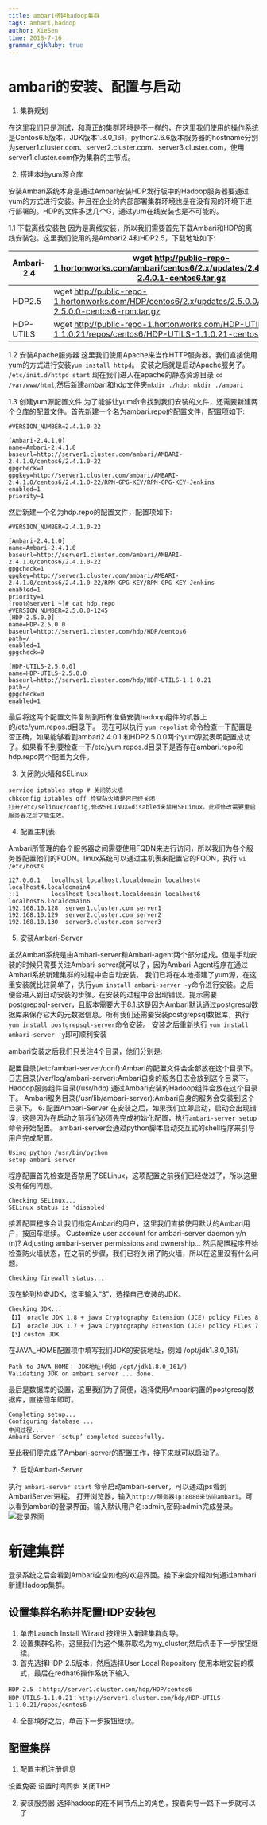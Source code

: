 ```yaml
---
title: ambari搭建hadoop集群
tags: ambari,hadoop
author: XieSen
time: 2018-7-16 
grammar_cjkRuby: true
---
```


# ambari的安装、配置与启动

1. 集群规划

在这里我们只是测试，和真正的集群环境是不一样的，在这里我们使用的操作系统是Centos6.5版本，JDK版本1.8.0_161，python2.6.6版本服务器的hostname分别为server1.cluster.com、server2.cluster.com、server3.cluster.com，使用server1.cluster.com作为集群的主节点。

2. 搭建本地yum源仓库

安装Ambari系统本身是通过Ambari安装HDP发行版中的Hadoop服务器要通过yum的方式进行安装。并且在企业的内部部署集群环境也是在没有网的环境下进行部署的。HDP的文件多达几个G，通过yum在线安装也是不可能的。

1.1 下载离线安装包
因为是离线安装，所以我们需要首先下载Ambari和HDP的离线安装包。这里我们使用的是Ambari2.4和HDP2.5，下载地址如下:

|   Ambari-2.4  |wget http://public-repo-1.hortonworks.com/ambari/centos6/2.x/updates/2.4.0.1/ambari-2.4.0.1-centos6.tar.gz      |
| --- | --- |
|   HDP2.5  | wget http://public-repo-1.hortonworks.com/HDP/centos6/2.x/updates/2.5.0.0/HDP-2.5.0.0-centos6-rpm.tar.gz    |
|  HDP-UTILS   |    wget http://public-repo-1.hortonworks.com/HDP-UTILS-1.1.0.21/repos/centos6/HDP-UTILS-1.1.0.21-centos6.tar.gz |


1.2 安装Apache服务器
这里我们使用Apache来当作HTTP服务器。我们直接使用yum的方式进行安装`yum install httpd`。
安装之后就是启动Apache服务了。 `/etc/init.d/httpd start`
现在我们进入在apache的静态资源目录 `cd /var/www/html`,然后新建ambari和hdp文件夹`mkdir ./hdp; mkdir ./ambari`

1.3 创建yum源配置文件
	为了能够让yum命令找到我们安装的文件，还需要新建两个仓库的配置文件。首先新建一个名为ambari.repo的配置文件，配置项如下:
	

``` shell
#VERSION_NUMBER=2.4.1.0-22

[Ambari-2.4.1.0]
name=Ambari-2.4.1.0
baseurl=http://server1.cluster.com/ambari/AMBARI-2.4.1.0/centos6/2.4.1.0-22
gpgcheck=1
gpgkey=http://server1.cluster.com/ambari/AMBARI-2.4.1.0/centos6/2.4.1.0-22/RPM-GPG-KEY/RPM-GPG-KEY-Jenkins
enabled=1
priority=1
```
然后新建一个名为hdp.repo的配置文件，配置项如下:

``` shell
#VERSION_NUMBER=2.4.1.0-22

[Ambari-2.4.1.0]
name=Ambari-2.4.1.0
baseurl=http://server1.cluster.com/ambari/AMBARI-2.4.1.0/centos6/2.4.1.0-22
gpgcheck=1
gpgkey=http://server1.cluster.com/ambari/AMBARI-2.4.1.0/centos6/2.4.1.0-22/RPM-GPG-KEY/RPM-GPG-KEY-Jenkins
enabled=1
priority=1
[root@server1 ~]# cat hdp.repo
#VERSION_NUMBER=2.5.0.0-1245
[HDP-2.5.0.0]
name=HDP-2.5.0.0
baseurl=http://server1.cluster.com/hdp/HDP/centos6
path=/
enabled=1
gpgcheck=0

[HDP-UTILS-2.5.0.0]
name=HDP-UTILS-2.5.0.0
baseurl=http://server1.cluster.com/hdp/HDP-UTILS-1.1.0.21
path=/
gpgcheck=0
enabled=1
```
最后将这两个配置文件复制到所有准备安装hadoop组件的机器上的/etc/yum.repos.d目录下。
现在可以执行 `yum repolist` 命令检查一下配置是否正确，如果能够看到ambari2.4.0.1 和HDP2.5.0.0两个yum源就表明配置成功了。如果看不到要检查一下/etc/yum.repos.d目录下是否存在ambari.repo和hdp.repo两个配置为文件。

3. 关闭防火墙和SELinux

``` shell
service iptables stop # 关闭防火墙
chkconfig iptables off 检查防火墙是否已经关闭
打开/etc/selinux/config,修改SELINUX=disabled来禁用SELinux。此项修改需要重启服务器之后才能生效。
```

4. 配置主机表

Ambari所管理的各个服务器之间需要使用FQDN来进行访问，所以我们为各个服务器配置他们的FQDN。linux系统可以通过主机表来配置它的FQDN，执行 `vi /etc/hosts`

``` shell
127.0.0.1   localhost localhost.localdomain localhost4 localhost4.localdomain4
::1         localhost localhost.localdomain localhost6 localhost6.localdomain6
192.168.10.128  server1.cluster.com server1
192.168.10.129  server2.cluster.com server2
192.168.10.130  server3.cluster.com server3
```

5. 安装Ambari-Server

虽然Ambari系统是由Ambari-server和Ambari-agent两个部分组成。但是手动安装的时候只需要关注Ambari-server就可以了，因为Ambari-Agent程序在通过Ambari系统新建集群的过程中会自动安装。
我们已将在本地搭建了yum源，在这里安装就比较简单了，执行`yum install ambari-server -y`命令进行安装。之后便会进入到自动安装的步骤。在安装的过程中会出现错误。提示需要postgrepsql-server，且版本需要大于8.1.这是因为Ambari默认通过postgresql数据库来保存它大的元数据信息。所有我们还需要安装postgrepsql数据库，执行`yum install postgrepsql-server`命令安装。
安装之后重新执行 `yum install ambari-server -y`即可顺利安装

ambari安装之后我们只关注4个目录，他们分别是:

配置目录(/etc/ambari-server/conf):Ambari的配置文件会全部放在这个目录下。
日志目录(/var/log/ambari-server):Ambari自身的服务日志会放到这个目录下。
Hadoop服务组件目录(/usr/hdp):通过Ambari安装的Hadoop组件会放在这个目录下。
Ambari服务目录(/usr/lib/ambari-server):Ambari自身的服务会安装到这个目录下。
6. 配置Ambari-Server
在安装之后，如果我们立即启动，启动会出现错误，这是因为在启动之前我们必须先完成初始化配置，执行`ambari-server setup`命令开始配置。
ambari-server会通过python脚本启动交互式的shell程序来引导用户完成配置。

``` shell
Using python /usr/bin/python
setup ambari-server
```

程序配置首先检查是否禁用了SELinux，这项配置之前我们已经做过了，所以这里没有任何问题。

``` shell
Checking SELinux...
SELinux status is 'disabled'
```
接着配置程序会让我们指定Ambari的用户，这里我们直接使用默认的Ambari用户，按回车继续。
Customize user account for ambari-server daemon y/n (n)?
Adjusting ambari-server permissions and ownership...
然后配置程序开始检查防火墙状态，在之前的步骤，我们已将关闭了防火墙，所以在这里没有什么问题。

``` shell
Checking firewall status...
```
现在轮到检查JDK，这里输入“3”，选择自己安装的JDK。

``` shell
Checking JDK...
【1】 oracle JDK 1.8 + java Cryptography Extension (JCE) policy Files 8
【2】 oracle JDK 1.7 + java Cryptography Extension (JCE) policy Files 7
【3】custom JDK
```
在JAVA_HOME配置项中填写我们JDK的安装地址，例如  /opt/jdk1.8.0_161/

``` shell
Path to JAVA_HOME： JDK地址(例如 /opt/jdk1.8.0_161/)
Validating JDK on ambari server ... done.
```
最后是数据库的设置，这里我们为了简便，选择使用Ambari内置的postgresql数据库，直接回车即可。

``` shell
Completing setup...
Configuring database ...
中间过程...
Ambari Server ‘setup’ completed succesfully.
```
至此我们便完成了Ambari-server的配置工作，接下来就可以启动了。

7. 启动Ambari-Server

执行 `ambari-server start` 命令启动ambari-server，可以通过jps看到AmbariServer进程。
打开浏览器，输入`http://服务器ip:8080来访问ambari`。可以看到ambari的登录界面。输入默认用户名:admin,密码:admin完成登录。
![登录界面](https://www.github.com/xiesen310/notes_Images/raw/master/images/{year}-{month}/1531794122600.jpg)

# 新建集群
登录系统之后会看到Ambari空空如也的欢迎界面。接下来会介绍如何通过ambari新建Hadoop集群。

## 设置集群名称并配置HDP安装包

1. 单击Launch Install Wizard 按钮进入新建集群向导。
2. 设置集群名称，这里我们为这个集群取名为my_cluster,然后点击下一步按钮继续。
3. 首先选择HDP-2.5版本，然后选择User Local Repository 使用本地安装的模式，最后在redhat6操作系统下输入: 

``` shell
HDP-2.5 ：http://server1.cluster.com/hdp/HDP/centos6
HDP-UTILS-1.1.0.21：http://server1.cluster.com/hdp/HDP-UTILS-1.1.0.21/repos/centos6
```
4. 全部填好之后，单击下一步按钮继续。

## 配置集群

1. 配置主机注册信息

设置免密
设置时间同步
关闭THP

2. 安装服务器
选择hadoop的在不同节点上的角色，按着向导一路下一步就可以了





